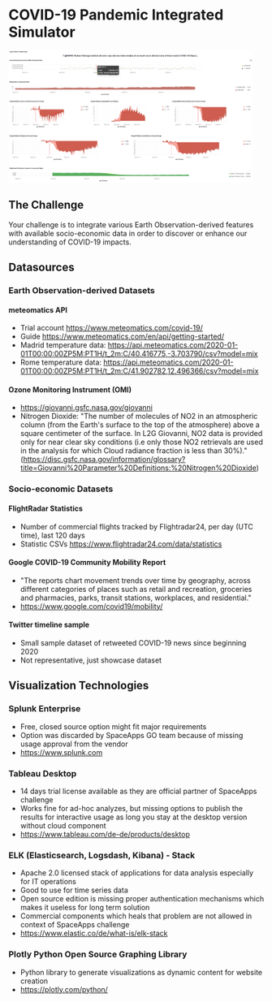 # COVID-19 Pandemic Integrated Simulator

<img src="images/elk.png" width="480">

## The Challenge
Your challenge is to integrate various Earth Observation-derived features with available socio-economic data in order to discover or enhance our understanding of COVID-19 impacts.

## Datasources

### Earth Observation-derived Datasets

#### meteomatics API
- Trial account https://www.meteomatics.com/covid-19/
- Guide https://www.meteomatics.com/en/api/getting-started/
- Madrid temperature data: https://api.meteomatics.com/2020-01-01T00:00:00ZP5M:PT1H/t_2m:C/40.416775,-3.703790/csv?model=mix
- Rome temperature data: https://api.meteomatics.com/2020-01-01T00:00:00ZP5M:PT1H/t_2m:C/41.902782,12.496366/csv?model=mix

#### Ozone Monitoring Instrument (OMI)
- https://giovanni.gsfc.nasa.gov/giovanni
- Nitrogen Dioxide: "The number of molecules of NO2 in an atmospheric column (from the Earth's surface to the top of the atmosphere) above a square centimeter of the surface. In L2G Giovanni, NO2 data is provided only for near clear sky conditions (i.e only those NO2 retrievals are used in the analysis for which Cloud radiance fraction is less than 30%)." (https://disc.gsfc.nasa.gov/information/glossary?title=Giovanni%20Parameter%20Definitions:%20Nitrogen%20Dioxide)

### Socio-economic Datasets

#### FlightRadar Statistics
- Number of commercial flights tracked by Flightradar24, per day (UTC time), last 120 days
- Statistic CSVs https://www.flightradar24.com/data/statistics

#### Google COVID-19 Community Mobility Report
- "The reports chart movement trends over time by geography, across different categories of places such as retail and recreation, groceries and pharmacies, parks, transit stations, workplaces, and residential."
- https://www.google.com/covid19/mobility/ 

#### Twitter timeline sample
- Small sample dataset of retweeted COVID-19 news since beginning 2020
- Not representative, just showcase dataset

## Visualization Technologies

### Splunk Enterprise
- Free, closed source option might fit major requirements
- Option was discarded by SpaceApps GO team because of missing usage approval from the vendor
- https://www.splunk.com

### Tableau Desktop
- 14 days trial license available as they are official partner of SpaceApps challenge
- Works fine for ad-hoc analyzes, but missing options to publish the results for interactive usage as long you stay at the desktop version without cloud component
- https://www.tableau.com/de-de/products/desktop

### ELK (Elasticsearch, Logsdash, Kibana) - Stack
- Apache 2.0 licensed stack of applications for data analysis especially for IT operations
- Good to use for time series data
- Open source edition is missing proper authentication mechanisms which makes it useless for long term solution
- Commercial components which heals that problem are not allowed in context of SpaceApps challenge
- https://www.elastic.co/de/what-is/elk-stack

### Plotly Python Open Source Graphing Library
- Python library to generate visualizations as dynamic content for website creation
- https://plotly.com/python/